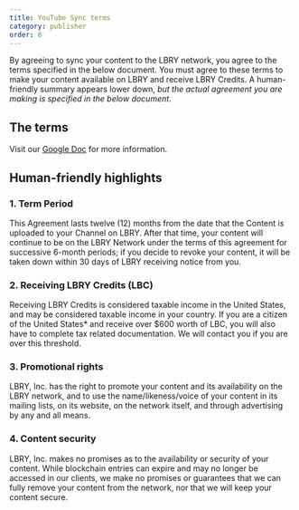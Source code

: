 ```yaml
---
title: YouTube Sync terms
category: publisher
order: 6
---
```


By agreeing to sync your content to the LBRY network, you agree to the terms specified in the below document. You must agree to these terms to make your content available on LBRY and receive LBRY Credits. A human-friendly summary appears lower down, *but the actual agreement you are making is specified in the below document*.

## The terms

Visit our [Google Doc](https://docs.google.com/document/d/e/2PACX-1vS0H7gnSg7Zlx5JO_JkyJh3EP5qq8esTr1Y1Wi8R2eYGDfr1QEmS8SaEpGGCIcjW-mbj7LJ_RxmX_Am/pub) for more information.

## Human-friendly highlights

### 1. Term Period
This Agreement lasts twelve (12) months from the date that the Content is uploaded to your Channel on LBRY.  After that time, your content will continue to be on the LBRY Network under the terms of this agreement for successive 6-month periods; if you decide to revoke your content, it will be taken down within 30 days of LBRY receiving notice from you.

### 2. Receiving LBRY Credits (LBC)

Receiving LBRY Credits is considered taxable income in the United States, and may be considered taxable income in your country. If you are a citizen of the United States* and receive over $600 worth of LBC, you will also have to complete tax related documentation. We will contact you if you are over this threshold.


### 3. Promotional rights
LBRY, Inc. has the right to promote your content and its availability on the LBRY network, and to use the name/likeness/voice of your content in its mailing lists, on its website, on the network itself, and through advertising by any and all means.

### 4. Content security

LBRY, Inc. makes no promises as to the availability or security of your content. While blockchain entries can expire and may no longer be accessed in our clients, we make no promises or guarantees that we can fully remove your content from the network, nor that we will keep your content secure.
